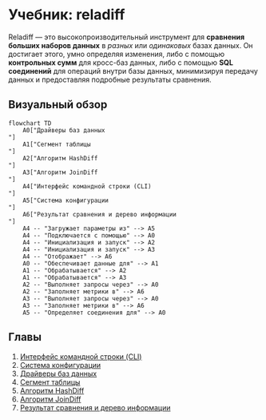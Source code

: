 # Учебник: reladiff

Reladiff — это высокопроизводительный инструмент для **сравнения больших наборов данных** в *разных* или *одинаковых* базах данных. Он достигает этого, умно определяя изменения, либо с помощью **контрольных сумм** для кросс-баз данных, либо с помощью **SQL соединений** для операций внутри базы данных, минимизируя передачу данных и предоставляя подробные результаты сравнения.


## Визуальный обзор

```mermaid
flowchart TD
    A0["Драйверы баз данных
"]
    A1["Сегмент таблицы
"]
    A2["Алгоритм HashDiff
"]
    A3["Алгоритм JoinDiff
"]
    A4["Интерфейс командной строки (CLI)
"]
    A5["Система конфигурации
"]
    A6["Результат сравнения и дерево информации
"]
    A4 -- "Загружает параметры из" --> A5
    A4 -- "Подключается с помощью" --> A0
    A4 -- "Инициализация и запуск" --> A2
    A4 -- "Инициализация и запуск" --> A3
    A4 -- "Отображает" --> A6
    A0 -- "Обеспечивает данные для" --> A1
    A1 -- "Обрабатывается" --> A2
    A1 -- "Обрабатывается" --> A3
    A2 -- "Выполняет запросы через" --> A0
    A2 -- "Заполняет метрики в" --> A6
    A3 -- "Выполняет запросы через" --> A0
    A3 -- "Заполняет метрики в" --> A6
    A5 -- "Определяет соединения для" --> A0
```

## Главы

1. [Интерфейс командной строки (CLI)
](01_command_line_interface__cli__.md)
2. [Система конфигурации
](02_configuration_system_.md)
3. [Драйверы баз данных
](03_database_drivers_.md)
4. [Сегмент таблицы
](04_table_segment_.md)
5. [Алгоритм HashDiff
](05_hashdiff_algorithm_.md)
6. [Алгоритм JoinDiff
](06_joindiff_algorithm_.md)
7. [Результат сравнения и дерево информации
](07_diff_result___info_tree_.md)
